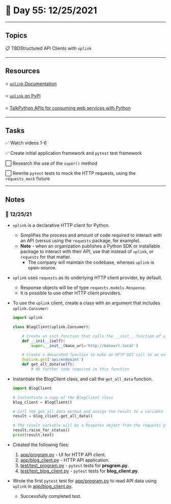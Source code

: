 # :calendar: Day 55: 12/25/2021

---

## Topics

:clipboard: TBDStructured API Clients with `uplink`

---

## Resources

:star: [`uplink` Documentation](https://uplink.readthedocs.io/en/stable/index.html)

:star: [`uplink` on PyPI](https://pypi.org/project/uplink/)

:star: [TalkPython APIs for consuming web services with Python](https://consumerservicesapi.talkpython.fm)

---

## Tasks

:white_check_mark: Watch videos 1-6

:white_check_mark: Create initial application framework and `pytest` test framework

:white_large_square: Research the use of the `super()` method

:white_large_square: Rewrite `pytest` tests to mock the HTTP requests, using the `requests_mock` fixture

---

## Notes

### :notebook: 12/25/21

- `uplink` is a declarative HTTP client for Python.
    - Simplifies the process and amount of code required to interact with an API (versus using the `requests` package, for example).
    - **Note** - when an organization publishes a Python SDK or installable package to interact with their API, use that instead of `uplink`, or `requests` for that matter.
        - The company will maintain the codebase, whereas `uplink` is open-source.

- `uplink` uses `requests` as its underlying HTTP client provider, by default.
    - Response objects will be of type `requests.models.Response`.
    - It is possible to use other HTTP client providers.

- To use the `uplink` client, create a class with an argument that includes `uplink.Consumer`:

    ```python
    import uplink

    class BlogClient(uplink.Consumer):

        # Create an init function that calls the __init__ function of uplink.Consumer
        def __init__(self):
            super.__init__(base_url='http://baseurl.local')

        # Create a decorated function to make an HTTP GET call to an endpoint
        @uplink.get('api/endpoint')
        def get_all_data(self):
            # No further code required in this function
    ```

- Instantiate the BlogClient class, and call the `get_all_data` function.

    ```python
    import BlogClient

    # Instantiate a copy of the BlogClient class
    blog_client = BlogClient()

    # Call the get_all_data method and assign the result to a variable
    result = blog_client.get_all_data()

    # The result variable will be a Response object from the requests package
    result.raise_for_status()
    print(result.text)
    ```

- Created the following files:

    1. [app/program.py](app/program.py) - UI for HTTP API client.
    2. [app/blog_client.py](app/blog_client.py) - HTTP API application.
    3. [test/test_program.py](test/program.py) - `pytest` tests for **program.py**.
    4. [test/test_blog_client.py](test/blog_client.py) - `pytest` tests for **blog_client.py**.

- Wrote the first `pytest` test for [app/program.py](app/program.py) to read API data using `uplink` in [app/blog_client.py](app/blog_client.py).
    - Successfully completed test.
